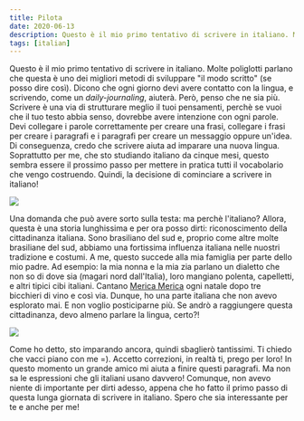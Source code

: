 ```yaml
---
title: Pilota
date: 2020-06-13
description: Questo è il mio primo tentativo di scrivere in italiano. Molte poliglotti parlano che questa è uno dei migliori metodi di sviluppare
tags: [italian]
---
```


Questo è il mio primo tentativo di scrivere in italiano. Molte poliglotti
parlano che questa è uno dei migliori metodi di sviluppare "il modo scritto"
(se posso dire così). Dicono che ogni giorno devi avere contatto con la lingua,
e scrivendo, come un *daily-journaling*, aiuterà. Però, penso che ne sia più.
Scrivere è una via di strutturare meglio il tuoi pensamenti, perchè se vuoi che
il tuo testo abbia senso, dovrebbe avere intenzione con ogni parole. Devi
collegare i parole correttamente per creare una frasi, collegare i frasi per
creare i paragrafi e i paragrafi per creare un messaggio oppure un'idea. Di
conseguenza, credo che scrivere aiuta ad imparare una nuova lingua. Soprattutto
per me, che sto studiando italiano da cinque mesi, questo sembra essere il
prossimo passo per mettere in pratica tutti il vocabolario che vengo
costruendo. Quindi, la decisione di cominciare a scrivere in italiano!

![](/blog/pilota/il-mio-metodo-di-construire-vocabolario.jpg)

Una domanda che può avere sorto sulla testa: ma perchè l'italiano? Allora,
questa è una storia lunghissima e per ora posso dirti: riconoscimento della
cittadinanza italiana. Sono brasiliano del sud e, proprio come altre molte
brasiliane del sud, abbiamo una fortissima influenza italiana nelle nuostri
tradizione e costumi. A me, questo succede alla mia famiglia per parte dello
mio padre. Ad esempio: la mia nonna e la mia zia parlano un dialetto che non so
di dove sia (magari nord dall'Italia), loro mangiano polenta, capelletti, e
altri tipici cibi italiani. Cantano [Merica
Merica](https://www.youtube.com/watch?v=HPAEJHW3phs) ogni natale dopo tre
bicchieri di vino e così via. Dunque, ho una parte italiana che non avevo
esplorato mai. E non voglio posticiparne più. Se andrò a raggiungere questa
cittadinanza, devo almeno parlare la lingua, certo?!

![](/blog/pilota/un-pomeriggio-di-domenica-con-la-famiglia.jpg)

Come ho detto, sto imparando ancora, quindi sbaglierò tantissimi. Ti chiedo che
vacci piano con me =).  Accetto correzioni, in realtà ti, prego per loro! In
questo momento un grande amico mi aiuta a finire questi paragrafi. Ma non sa le
espressioni che gli italiani usano davvero! Comunque, non avevo niente di
importante per dirti adesso, appena che ho fatto il primo passo di questa lunga
giornata di scrivere in italiano. Spero che sia interessante per te e anche per
me!
